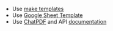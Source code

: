 - Use [make templates](/template/)
- Use [Google Sheet Template](https://docs.google.com/spreadsheets/d/1jOZ5YKEV3xTFjzGXB3YDwE2A59fOCYlKC_5J9Dpvpps/edit#gid=0)
- Use [ChatPDF](https://www.chatpdf.com/) and API [documentation](https://www.chatpdf.com/docs/api/backend)
